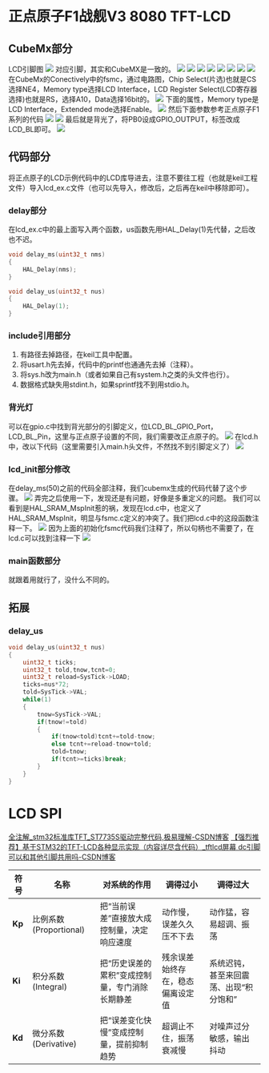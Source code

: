 # 正点原子F1战舰V3 8080 TFT-LCD
## CubeMx部分
LCD引脚图
![](img/Pasted%20image%2020250713105025.png)
对应引脚，其实和CubeMX是一致的。
![](img/Pasted%20image%2020250713105928.png)
![](img/Pasted%20image%2020250713105803.png)
![](img/Pasted%20image%2020250713105824.png)
![](img/Pasted%20image%2020250713105834.png)
![](img/Pasted%20image%2020250713105839.png)
![](img/Pasted%20image%2020250713105845.png)
![](img/Pasted%20image%2020250713105852.png)
![](img/Pasted%20image%2020250713113021.png)
在CubeMx的Conectively中的fsmc，通过电路图，Chip Select(片选)也就是CS选择NE4，Memory type选择LCD Interface，LCD Register Select(LCD寄存器选择)也就是RS，选择A10，Data选择16bit的。
![](img/Pasted%20image%2020250713124616.png)
下面的属性，Memory type是LCD Interface，Extended mode选择Enable。
![](img/Pasted%20image%2020250713125943.png)
然后下面参数参考正点原子F1系列的代码
![](img/Pasted%20image%2020250713130050.png)
![](img/Pasted%20image%2020250713130109.png)
最后就是背光了，将PB0设成GPIO_OUTPUT，标签改成LCD_BL即可。
![](img/Pasted%20image%2020250713130232.png)
## 代码部分
将正点原子的LCD示例代码中的LCD库导进去，注意不要往工程（也就是keil工程文件）导入lcd_ex.c文件（也可以先导入，修改后，之后再在keil中移除即可）。
### delay部分
在lcd_ex.c中的最上面写入两个函数，us函数先用HAL_Delay(1)先代替，之后改也不迟。
``` c
void delay_ms(uint32_t nms)
{
	HAL_Delay(nms);
}

void delay_us(uint32_t nus)
{
	HAL_Delay(1);
}
```
### include引用部分
1. 有路径去掉路径，在keil工具中配置。
2. 将usart.h先去掉，代码中的printf也通通先去掉（注释）。
3. 将sys.h改为main.h（或者如果自己有system.h之类的头文件也行）。
4. 数据格式缺失用stdint.h，如果sprintf找不到用stdio.h。
### 背光灯
可以在gpio.c中找到背光部分的引脚定义，位LCD_BL_GPIO_Port，LCD_BL_Pin，这里与正点原子设置的不同，我们需要改正点原子的。
![](img/Pasted%20image%2020250713131112.png)
在lcd.h中，改以下代码（这里需要引入main.h头文件，不然找不到引脚定义了）
![](img/Pasted%20image%2020250713131253.png)
### lcd_init部分修改
在delay_ms(50)之前的代码全部注释，我们cubemx生成的代码代替了这个步骤。
![](img/Pasted%20image%2020250713131501.png)
弄完之后使用一下，发现还是有问题，好像是多重定义的问题。
我们可以看到是HAL_SRAM_MspInit惹的祸，发现在lcd.c中，也定义了HAL_SRAM_MspInit，明显与fsmc.c定义的冲突了。我们把lcd.c中的这段函数注释一下。
![](img/Pasted%20image%2020250713131746.png)
因为上面的初始化fsmc代码我们注释了，所以句柄也不需要了，在lcd.c可以找到注释一下
![](img/Pasted%20image%2020250713131844.png)
### main函数部分
就跟着用就行了，没什么不同的。
## 拓展
### delay_us
``` c
void delay_us(uint32_t nus)
{
    uint32_t ticks;
    uint32_t told,tnow,tcnt=0;
    uint32_t reload=SysTick->LOAD;
    ticks=nus*72;
    told=SysTick->VAL;
    while(1)
    {
        tnow=SysTick->VAL;
        if(tnow!=told)
        {
            if(tnow<told)tcnt+=told-tnow;
            else tcnt+=reload-tnow+told;
            told=tnow;
            if(tcnt>=ticks)break;
        }
    }
}
```

# LCD SPI
[全注解_stm32标准库TFT_ST7735S驱动完整代码,极易理解-CSDN博客](https://blog.csdn.net/riversuer/article/details/145291688)
[【强烈推荐】基于STM32的TFT-LCD各种显示实现（内容详尽含代码）_tftlcd屏幕 dc引脚可以和其他引脚共用吗-CSDN博客](https://blog.csdn.net/black_sneak/article/details/125583293)

| 符号     | 名称                  | 对系统的作用                   | 调得过小             | 调得过大                 |
| ------ | ------------------- | ------------------------ | ---------------- | -------------------- |
| **Kp** | 比例系数 (Proportional) | 把“当前误差”直接放大成控制量，决定响应速度   | 动作慢，误差久久压不下去     | 动作猛，容易超调、振荡          |
| **Ki** | 积分系数 (Integral)     | 把“历史误差的累积”变成控制量，专门消除长期静差 | 残余误差始终存在，稳态偏离设定值 | 系统迟钝，甚至来回震荡、出现“积分饱和” |
| **Kd** | 微分系数 (Derivative)   | 把“误差变化快慢”变成控制量，提前抑制趋势    | 超调止不住，振荡衰减慢      | 对噪声过分敏感，输出抖动         |

